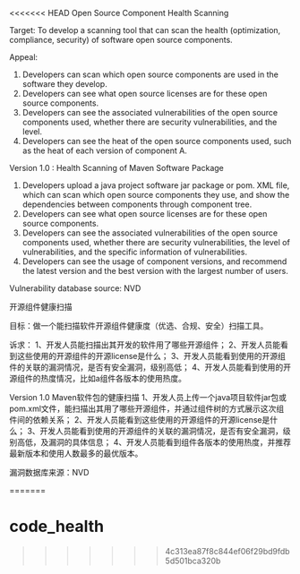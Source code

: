<<<<<<< HEAD
Open Source Component Health Scanning

Target: To develop a scanning tool that can scan the health (optimization, compliance, security) of software open source components.

Appeal:
1. Developers can scan which open source components are used in the software they develop.
2. Developers can see what open source licenses are for these open source components.
3. Developers can see the associated vulnerabilities of the open source components used, whether there are security vulnerabilities, and the level.
4. Developers can see the heat of the open source components used, such as the heat of each version of component A.

Version 1.0 : Health Scanning of Maven Software Package
1. Developers upload a java project software jar package or pom. XML file, which can scan which open source components they use, and show the dependencies between components through component tree.
2. Developers can see what open source licenses are for these open source components.
3. Developers can see the associated vulnerabilities of the open source components used, whether there are security vulnerabilities, the level of vulnerabilities, and the specific information of vulnerabilities.
4. Developers can see the usage of component versions, and recommend the latest version and the best version with the largest number of users.

Vulnerability database source: NVD

开源组件健康扫描

目标：做一个能扫描软件开源组件健康度（优选、合规、安全）扫描工具。

诉求：
1、开发人员能扫描出其开发的软件用了哪些开源组件；
2、开发人员能看到这些使用的开源组件的开源license是什么；
3、开发人员能看到使用的开源组件的关联的漏洞情况，是否有安全漏洞，级别高低；
4、开发人员能看到使用的开源组件的热度情况，比如a组件各版本的使用热度。

Version 1.0  Maven软件包的健康扫描
1、开发人员上传一个java项目软件jar包或pom.xml文件，能扫描出其用了哪些开源组件，并通过组件树的方式展示这次组件间的依赖关系；
2、开发人员能看到这些使用的开源组件的开源license是什么；
3、开发人员能看到使用的开源组件的关联的漏洞情况，是否有安全漏洞，级别高低，及漏洞的具体信息；
4、开发人员能看到组件各版本的使用热度，并推荐最新版本和使用人数最多的最优版本。

漏洞数据库来源：NVD

=======
# code_health
>>>>>>> 4c313ea87f8c844ef06f29bd9fdb5d501bca320b

